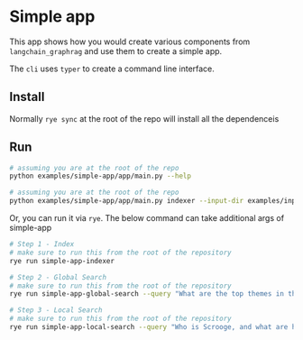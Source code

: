 # Simple app

This app shows how you would create various components from `langchain_graphrag` and use them to create a simple app.

The `cli` uses `typer` to create a command line interface.

## Install

Normally `rye sync` at the root of the repo will install all the dependenceis

## Run

```bash
# assuming you are at the root of the repo
python examples/simple-app/app/main.py --help
```

```bash
# assuming you are at the root of the repo
python examples/simple-app/app/main.py indexer --input-dir examples/input-data --output-dir temp --prompts-dir examples/prompts --cache-dir temp/cache
```
Or, you can run it via `rye`. The below command can take additional args of simple-app

```bash
# Step 1 - Index
# make sure to run this from the root of the repository
rye run simple-app-indexer
```

```bash
# Step 2 - Global Search
# make sure to run this from the root of the repository
rye run simple-app-global-search --query "What are the top themes in this story?"
```

```bash
# Step 3 - Local Search
# make sure to run this from the root of the repository
rye run simple-app-local-search --query "Who is Scrooge, and what are his main relationships?"
```
